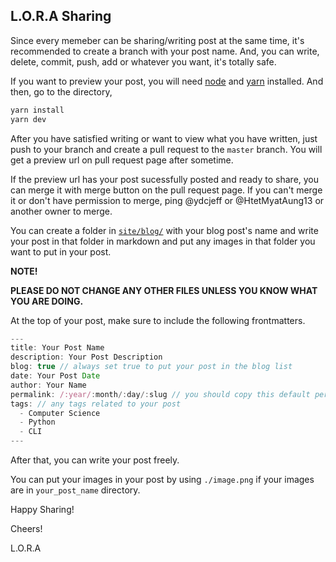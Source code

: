 ## L.O.R.A Sharing

Since every memeber can be sharing/writing post at the same time, it's recommended to create a branch with your post name. And, you can write, delete, commit, push, add or whatever you want, it's totally safe.

If you want to preview your post, you will need [node](https://nodejs.org/en/) and [yarn](https://yarnpkg.com/) installed.
And then, go to the directory,

```sh
yarn install
yarn dev
```

After you have satisfied writing or want to view what you have written, just push to your branch and create a pull request to the `master` branch. You will get a preview url on pull request page after sometime.

If the preview url has your post sucessfully posted and ready to share, you can merge it with merge button on the pull request page. If you can't merge it or don't have permission to merge, ping @ydcjeff or @HtetMyatAung13 or another owner to merge.

You can create a folder in [`site/blog/`](https://github.com/loratech/sharing.loratech.org/tree/master/site/blog) with your blog post's name and write your post in that folder in markdown and put any images in that folder you want to put in your post.

**NOTE!**

**PLEASE DO NOT CHANGE ANY OTHER FILES UNLESS YOU KNOW WHAT YOU ARE DOING.**

At the top of your post, make sure to include the following frontmatters.

```js
---
title: Your Post Name
description: Your Post Description
blog: true // always set true to put your post in the blog list
date: Your Post Date
author: Your Name
permalink: /:year/:month/:day/:slug // you should copy this default permalink style
tags: // any tags related to your post
  - Computer Science
  - Python
  - CLI
---
```

After that, you can write your post freely.

You can put your images in your post by using `./image.png` if your images are in `your_post_name` directory.

Happy Sharing!

Cheers!

L.O.R.A
